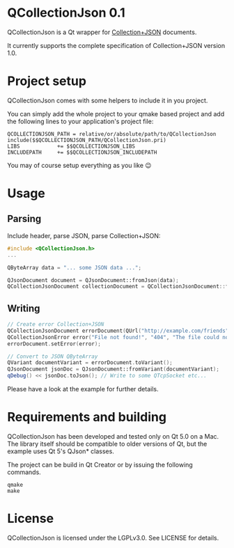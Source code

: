 QCollectionJson 0.1
===================

QCollectionJson is a Qt wrapper for [Collection+JSON](http://amundsen.com/media-types/collection/) documents.

It currently supports the complete specification of Collection+JSON version 1.0.


Project setup
=============

QCollectionJson comes with some helpers to include it in you project.

You can simply add the whole project to your qmake based project and add the following lines to your application's project file:

````
QCOLLECTIONJSON_PATH = relative/or/absolute/path/to/QCollectionJson
include($$QCOLLECTIONJSON_PATH/QCollectionJson.pri)
LIBS            += $$QCOLLECTIONJSON_LIBS
INCLUDEPATH     += $$QCOLLECTIONJSON_INCLUDEPATH
`````

You may of course setup everything as you like :wink:


Usage
=====

Parsing
-------

Include header, parse JSON, parse Collection+JSON:

```` C++
#include <QCollectionJson.h>
...

QByteArray data = "... some JSON data ...";

QJsonDocument document = QJsonDocument::fromJson(data);
QCollectionJsonDocument collectionDocument = QCollectionJsonDocument::fromQVariant(document.toVariant().toMap());
````

Writing
-------
```` C++
// Create error Collection+JSON
QCollectionJsonDocument errorDocument(QUrl("http://example.com/friends"));
QCollectionJsonError error("File not found!", "404", "The file could not be found.");
errorDocument.setError(error);

// Convert to JSON QByteArray
QVariant documentVariant = errorDocument.toVariant();
QJsonDocument jsonDoc = QJsonDocument::fromVariant(documentVariant);
qDebug() << jsonDoc.toJson(); // Write to some QTcpSocket etc...
````

Please have a look at the example for further details.

Requirements and building
=========================

QCollectionJson has been developed and tested only on Qt 5.0 on a Mac. The library itself should be compatible to older versions of Qt, but the example uses Qt 5's QJson* classes.

The project can be build in Qt Creator or by issuing the following commands.

````
qmake
make
````

License
=======

QCollectionJson is licensed under the LGPLv3.0. See LICENSE for details.
